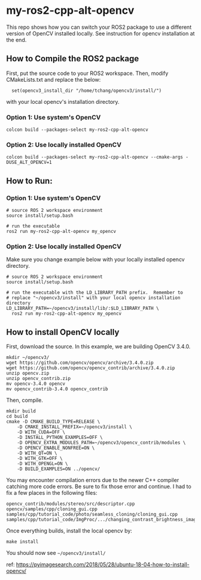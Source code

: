 # my-ros2-cpp-alt-opencv

This repo shows how you can switch your ROS2 package to use a
different version of OpenCV installed locally.  See instruction for
opencv installation at the end.

## How to Compile the ROS2 package

First, put the source code to your ROS2 workspace.  Then, modify
CMakeLists.txt and replace the below:

```
  set(opencv3_install_dir "/home/tchang/opencv3/install/")
```

with your local opencv's installation directory.


### Option 1: Use system's OpenCV

```
colcon build --packages-select my-ros2-cpp-alt-opencv
```

### Option 2: Use locally installed OpenCV

```
colcon build --packages-select my-ros2-cpp-alt-opencv --cmake-args -DUSE_ALT_OPENCV=1 
```


## How to Run:

### Option 1: Use system's OpenCV

```
# source ROS 2 workspace environment
source install/setup.bash

# run the executable
ros2 run my-ros2-cpp-alt-opencv my_opencv
```

### Option 2: Use locally installed OpenCV

Make sure you change example below with your locally installed opencv directory.

```
# source ROS 2 workspace environment
source install/setup.bash

# run the executable with the LD_LIBRARY_PATH prefix.  Remember to
# replace "~/opencv3/install" with your local opencv installation directory
LD_LIBRARY_PATH=~/opencv3/install/lib/:$LD_LIBRARY_PATH \
  ros2 run my-ros2-cpp-alt-opencv my_opencv
```

## How to install OpenCV locally
First, download the source.  In this example, we are building OpenCV 3.4.0.

```
mkdir ~/opencv3/
wget https://github.com/opencv/opencv/archive/3.4.0.zip
wget https://github.com/opencv/opencv_contrib/archive/3.4.0.zip
unzip opencv.zip
unzip opencv_contrib.zip
mv opencv-3.4.0 opencv
mv opencv_contrib-3.4.0 opencv_contrib
```

Then, compile.  

```
mkdir build
cd build
cmake -D CMAKE_BUILD_TYPE=RELEASE \
    -D CMAKE_INSTALL_PREFIX=~/opencv3/install \
    -D WITH_CUDA=OFF \
    -D INSTALL_PYTHON_EXAMPLES=OFF \
    -D OPENCV_EXTRA_MODULES_PATH=~/opencv3/opencv_contrib/modules \
    -D OPENCV_ENABLE_NONFREE=ON \
    -D WITH_QT=ON \
    -D WITH_GTK=OFF \
    -D WITH_OPENGL=ON \
    -D BUILD_EXAMPLES=ON ../opencv/
```

You may encounter compilation errors due to the newer
C++ compiler catching more code errors.  Be sure to fix those error
and continue.  I had to fix a few places in the following files:

    opencv_contrib/modules/stereo/src/descriptor.cpp
    opencv/samples/cpp/cloning_gui.cpp
    samples/cpp/tutorial_code/photo/seamless_cloning/cloning_gui.cpp
    samples/cpp/tutorial_code/ImgProc/.../changing_contrast_brightness_image.cpp


Once everything builds, install the local opencv by:

``` 
make install
```

You should now see `~/opencv3/install/`

ref: https://pyimagesearch.com/2018/05/28/ubuntu-18-04-how-to-install-opencv/

